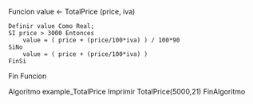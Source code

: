 Funcion value <- TotalPrice (price, iva)

	Definir value Como Real;
	SI price > 3000 Entonces
		value = ( price + (price/100*iva) ) / 100*90
	SiNo
		value = ( price + (price/100*iva) )
	FinSi
Fin Funcion

Algoritmo example_TotalPrice
	Imprimir TotalPrice(5000,21)
FinAlgoritmo
